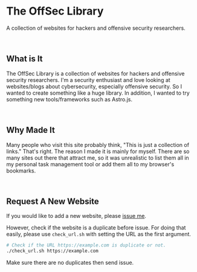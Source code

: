# The OffSec Library

A collection of websites for hackers and offensive security researchers.

<br />

## What is It

The OffSec Library is a collection of websites for hackers and offensive security researchers. I'm a security enthusiast and love looking at websites/blogs about cybersecurity, especially offensive security. So I wanted to create something like a huge library. In addition, I wanted to try something new tools/frameworks such as Astro.js.

<br />

## Why Made It

Many people who visit this site probably think, "This is just a collection of links." That's right. The reason I made it is mainly for myself. There are so many sites out there that attract me, so it was unrealistic to list them all in my personal task management tool or add them all to my browser's bookmarks.

<br />

## Request A New Website

If you would like to add a new website, please [issue me](/issues/new?assignees=&labels=&projects=&template=request-a-new-website.md&title=Add%20a%20new%20website).

However, check if the website is a duplicate before issue.
For doing that easily, please use `check_url.sh` with setting the URL as the first argument.

```sh
# Check if the URL https://example.com is duplicate or not.
./check_url.sh https://example.com
```

Make sure there are no duplicates then send issue.
